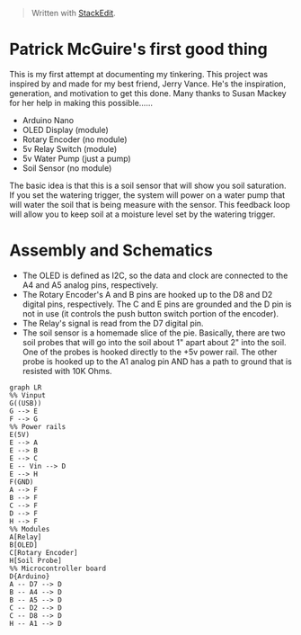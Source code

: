 


> Written with [StackEdit](https://stackedit.io/).
# Patrick McGuire's first good thing
This is my first attempt at documenting my tinkering. This project was inspired by and made for my best friend, Jerry Vance. He's the inspiration, generation, and motivation to get this done. Many thanks to Susan Mackey for her help in making this possible......
  
  - Arduino Nano
  - OLED Display (module)
  - Rotary Encoder (no module)
  - 5v Relay Switch (module)
  - 5v Water Pump (just a pump)
  - Soil Sensor (no module)
  
The basic idea is that this is a soil sensor that will show you soil saturation. If you set the watering trigger, the system will power on a water pump that will water the soil that is being measure with the sensor. This feedback loop will allow you to keep soil at a moisture level set by the watering trigger.

# Assembly and Schematics

  - The OLED is defined as I2C, so the data and clock are connected to the A4 and A5 analog pins, respectively.
  - The Rotary Encoder's A and B pins are hooked up to the D8 and D2 digital pins, respectively. The C and E pins are grounded and the D pin is not in use (it controls the push button switch portion of the encoder).
  - The Relay's signal is read from the D7 digital pin.
  - The soil sensor is a homemade slice of the pie. Basically, there are two soil probes that will go into the soil about 1" apart about 2" into the soil. One of the probes is hooked directly to the +5v power rail. The other probe is hooked up to the A1 analog pin AND has a path to ground that is resisted with 10K Ohms.


```mermaid
graph LR
%% Vinput
G((USB)) 
G --> E
F --> G
%% Power rails
E(5V)
E --> A
E --> B
E --> C
E -- Vin --> D
E --> H
F(GND)
A --> F
B --> F
C --> F
D --> F
H --> F
%% Modules
A[Relay]
B[OLED] 
C[Rotary Encoder]
H[Soil Probe] 
%% Microcontroller board
D{Arduino}
A -- D7 --> D
B -- A4 --> D
B -- A5 --> D
C -- D2 --> D
C -- D8 --> D
H -- A1 --> D



```

